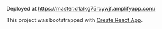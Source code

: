 
Deployed at https://master.d1alkg75rcywjf.amplifyapp.com/

This project was bootstrapped with [Create React App](https://github.com/facebook/create-react-app).
